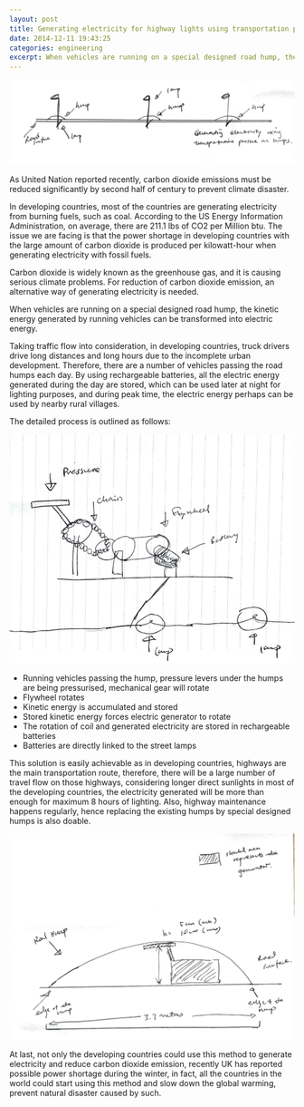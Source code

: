 ```yaml
---
layout: post
title: Generating electricity for highway lights using transportation pressure on road humps
date: 2014-12-11 19:43:25
categories: engineering
excerpt: When vehicles are running on a special designed road hump, the kinetic energy generated by running vehicles can be transformed into electric energy. 
---
```

![1](/images/shell/1.jpg)

As United Nation reported recently, carbon dioxide emissions must be reduced significantly by second half of century to prevent climate disaster. 

In developing countries, most of the countries are generating electricity from burning fuels, such as coal. According to the US Energy Information Administration, on average, there are 211.1 lbs of CO2 per Million btu. The issue we are facing is that the power shortage in developing countries with the large amount of carbon dioxide is produced per kilowatt-hour when generating electricity with fossil fuels.

Carbon dioxide is widely known as the greenhouse gas, and it is causing serious climate problems. For reduction of carbon dioxide emission, an alternative way of generating electricity is needed. 

When vehicles are running on a special designed road hump, the kinetic energy generated by running vehicles can be transformed into electric energy. 

Taking traffic flow into consideration, in developing countries, truck drivers drive long distances and long hours due to the incomplete urban development. Therefore, there are a number of vehicles passing the road humps each day. By using rechargeable batteries, all the electric energy generated during the day are stored, which can be used later at night for lighting purposes, and during peak time, the electric energy perhaps can be used by nearby rural villages.

The detailed process is outlined as follows: 

![2](/images/shell/2.png)

-  Running vehicles passing the hump, pressure levers under the humps are being pressurised, mechanical gear will rotate
-  Flywheel rotates 
-  Kinetic energy is accumulated and stored 
-  Stored kinetic energy forces electric generator to rotate
-  The rotation of coil and generated electricity are stored in rechargeable batteries 
-  Batteries are directly linked to the street lamps

This solution is easily achievable as in developing countries, highways are the main transportation route, therefore, there will be a large number of travel flow on those highways, considering longer direct sunlights in most of the developing countries, the electricity generated will be more than enough for maximum 8 hours of lighting. Also, highway maintenance happens regularly, hence replacing the existing humps by special designed humps is also doable. 

![3](/images/shell/3.png)

At last, not only the developing countries could use this method to generate electricity and reduce carbon dioxide emission, recently UK has reported possible power shortage during the winter, in fact, all the countries in the world could start using this method and slow down the global warming, prevent natural disaster caused by such.

